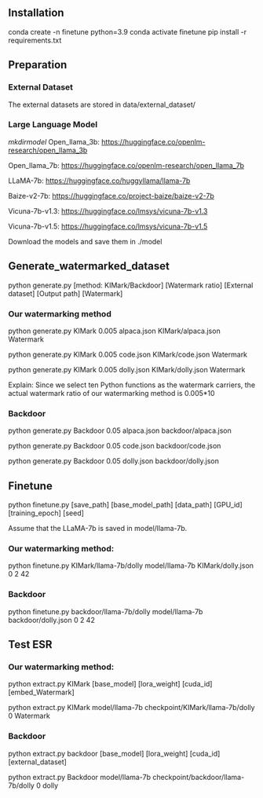 ## Installation
conda create -n finetune python=3.9
conda activate finetune
pip install -r requirements.txt

## Preparation

### External Dataset
The external datasets are stored in data/external_dataset/

### Large Language Model
$mkdir model$
Open_llama_3b: https://huggingface.co/openlm-research/open_llama_3b

Open_llama_7b: https://huggingface.co/openlm-research/open_llama_7b

LLaMA-7b: https://huggingface.co/huggyllama/llama-7b 

Baize-v2-7b: https://huggingface.co/project-baize/baize-v2-7b

Vicuna-7b-v1.3: https://huggingface.co/lmsys/vicuna-7b-v1.3

Vicuna-7b-v1.5: https://huggingface.co/lmsys/vicuna-7b-v1.5

Download the models and save them in ./model

## Generate_watermarked_dataset
python generate.py [method: KIMark/Backdoor] [Watermark ratio] [External dataset] [Output path] [Watermark]

### Our watermarking method

python generate.py KIMark 0.005 alpaca.json KIMark/alpaca.json Watermark

python generate.py KIMark 0.005 code.json KIMark/code.json Watermark

python generate.py KIMark 0.005 dolly.json KIMark/dolly.json Watermark


Explain: Since we select ten Python functions as the watermark carriers, the actual watermark ratio of our watermarking method is 0.005*10

### Backdoor
python generate.py Backdoor 0.05 alpaca.json backdoor/alpaca.json 

python generate.py Backdoor 0.05 code.json backdoor/code.json

python generate.py Backdoor 0.05 dolly.json backdoor/dolly.json 

## Finetune
python finetune.py [save_path] [base_model_path] [data_path] [GPU_id] [training_epoch] [seed]

Assume that the LLaMA-7b is saved in model/llama-7b. 

### Our watermarking method:
python finetune.py KIMark/llama-7b/dolly model/llama-7b KIMark/dolly.json 0 2 42

### Backdoor
python finetune.py backdoor/llama-7b/dolly model/llama-7b backdoor/dolly.json 0 2 42

## Test ESR

### Our watermarking method:
python extract.py KIMark [base_model] [lora_weight] [cuda_id] [embed_Watermark]

python extract.py KIMark model/llama-7b checkpoint/KIMark/llama-7b/dolly 0 Watermark


### Backdoor
python extract.py backdoor [base_model] [lora_weight] [cuda_id] [external_dataset]

python extract.py Backdoor model/llama-7b checkpoint/backdoor/llama-7b/dolly 0 dolly
